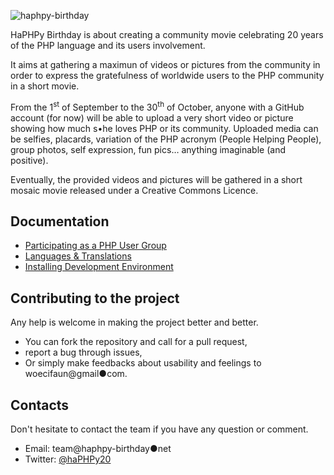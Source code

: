 ![haphpy-birthday](https://cloud.githubusercontent.com/assets/5421942/8129742/720530c2-110c-11e5-870c-1c293960d87a.png)

HaPHPy Birthday is about creating a community movie celebrating 20 years of the PHP language and its users involvement.

It aims at gathering a maximun of videos or pictures from the community in order to express the gratefulness of worldwide users to the PHP community in a short movie.

From the 1<sup>st</sup> of September to the 30<sup>th</sup> of October, anyone with a GitHub account (for now) will be able to upload a very short video or picture showing how much s•he loves PHP or its community. Uploaded media can be selfies, placards, variation of the PHP acronym (People Helping People), group photos, self expression, fun pics… anything imaginable (and positive).

Eventually, the provided videos and pictures will be gathered in a short mosaic movie released under a Creative Commons Licence.


## Documentation
* [Participating as a PHP User Group](docs/php-user-groups.md)
* [Languages & Translations](docs/languages-and-translations.md)
* [Installing Development Environment](docs/install.md)

## Contributing to the project

Any help is welcome in making the project better and better.
* You can fork the repository and call for a pull request,
* report a bug through issues,
* Or simply make feedbacks about usability and feelings to woecifaun@gmail●com.

## Contacts

Don't hesitate to contact the team if you have any question or comment.
* Email: team@haphpy-birthday●net
* Twitter: [@haPHPy20](https://twitter.com/haPHPy20)
